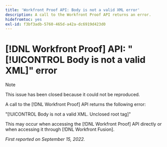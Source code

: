 ```yaml
---
title: 'Workfront Proof API: Body is not a valid XML error'
description: A call to the Workfront Proof API returns an error.
hidefromtoc: yes
exl-id: f3bf3adb-5760-465d-a42a-dc6919d423d0
---
```

# [!DNL Workfront Proof] API: "[!UICONTROL Body is not a valid XML]" error

<!--On WFP and WFF TOCs-->

>[!NOTE]
>
>This issue has been closed because it could not be reproduced.

A call to the [!DNL Workfront Proof] API returns the following error:

"[!UICONTROL Body is not a valid XML. Unclosed root tag]"

This may occur when accessing the [!DNL Workfront Proof] API directly or when accessing it through [!DNL Workfront Fusion].

_First reported on September 15, 2022._
